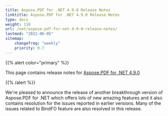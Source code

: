 ```yaml
---
title: Aspose.PDF for .NET 4.9.0 Release Notes
linktitle: Aspose.PDF for .NET 4.9.0 Release Notes
type: docs
weight: 110
url: /net/aspose-pdf-for-net-4-9-0-release-notes/
lastmod: "2021-06-05"
sitemap:
    changefreq: "weekly"
    priority: 0.7
---
```


{{% alert color="primary" %}}

This page contains release notes for [Aspose.PDF for .NET 4.9.0](https://downloads.aspose.com/pdf/net/new-releases/aspose.pdf-for-.net-4.9.0/)

{{% /alert %}}

We're pleased to announce the release of another breakthrough version of Aspose.PDF for .NET which offers lots of new amazing features and it also contains resolution for the issues reported in earlier versions. Many of the issues related to BindFO feature are also resolved in this release.
